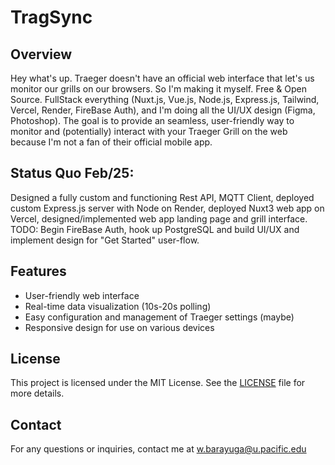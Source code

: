 # TragSync

## Overview
Hey what's up. Traeger doesn't have an official web interface that let's us monitor our grills on our browsers. So I'm making it myself. Free & Open Source. FullStack everything (Nuxt.js, Vue.js, Node.js, Express.js, Tailwind, Vercel, Render, FireBase Auth), and I'm doing all the UI/UX design (Figma, Photoshop). The goal is to provide an seamless, user-friendly way to monitor and (potentially) interact with your Traeger Grill on the web because I'm not a fan of their official mobile app.

## Status Quo Feb/25: 
Designed a fully custom and functioning Rest API, MQTT Client, deployed custom Express.js server with Node on Render, deployed Nuxt3 web app on Vercel, designed/implemented web app landing page and grill interface. TODO: Begin FireBase Auth, hook up PostgreSQL and build UI/UX and implement design for "Get Started" user-flow.

## Features
- User-friendly web interface
- Real-time data visualization (10s-20s polling)
- Easy configuration and management of Traeger settings (maybe)
- Responsive design for use on various devices

## License
This project is licensed under the MIT License. See the [LICENSE](LICENSE) file for more details.

## Contact
For any questions or inquiries, contact me at w.barayuga@u.pacific.edu
